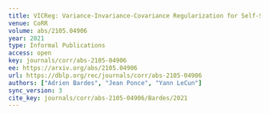 ```yaml
---
title: VICReg: Variance-Invariance-Covariance Regularization for Self-Supervised Learning.
venue: CoRR
volume: abs/2105.04906
year: 2021
type: Informal Publications
access: open
key: journals/corr/abs-2105-04906
ee: https://arxiv.org/abs/2105.04906
url: https://dblp.org/rec/journals/corr/abs-2105-04906
authors: ["Adrien Bardes", "Jean Ponce", "Yann LeCun"]
sync_version: 3
cite_key: journals/corr/abs-2105-04906/Bardes/2021
---
```

